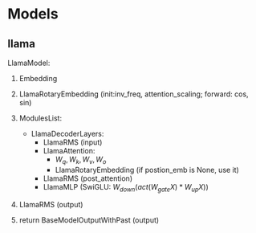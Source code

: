 # Models

## llama

LlamaModel:  

1. Embedding

2. LlamaRotaryEmbedding (init:inv_freq, attention_scaling; forward: cos, sin)

3. ModulesList:  
   - LlamaDecoderLayers:  
     - LlamaRMS (input)
     - LlamaAttention:  
       - $W_q, W_k, W_v, W_o$
       - LlamaRotaryEmbedding (if postion_emb is None, use it)
     - LlamaRMS (post_attention)
     - LlamaMLP (SwiGLU: $W_{down}(act(W_{gate}X)*W_{up}X)$)

4. LlamaRMS (output)

5. return BaseModelOutputWithPast (output)